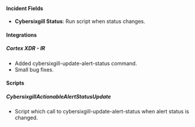 
#### Incident Fields
- **Cybersixgill Status**: Run script when status changes.
#### Integrations
##### Cortex XDR - IR
  - Added cybersixgill-update-alert-status command.
  - Small bug fixes.
#### Scripts
##### CybersixgillActionableAlertStatusUpdate
  - Script which call to cybersixgill-update-alert-status when alert status is changed.
